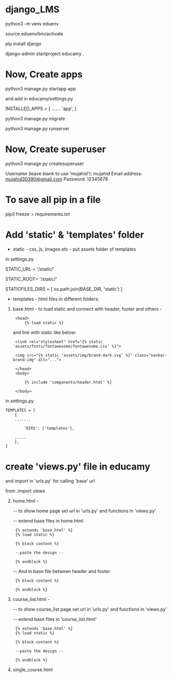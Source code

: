 # django_LMS

python3 -m venv eduenv

source eduenv/bin/activate

pip install django

django-admin startproject educamy .

# Now, Create apps
python3 manage.py startapp app

and add in educamy/settings.py

INSTALLED_APPS = [
  .......
    'app',
]

python3 manage.py migrate

python3 manage.py runserver

# Now, Create superuser
python3 manage.py createsuperuser

Username (leave blank to use 'mujahid'): mujahid
Email address: mujahid30390@gmail.com
Password: 12345678

# To save all pip in a file
pip3 freeze > requirements.txt

# Add 'static' & 'templates' folder
* static - css, js, images etc - put assets folder of templates


in settings.py

STATIC_URL = '/static/'

STATIC_ROOT= '/static/'

STATICFILES_DIRS = [
    os.path.join(BASE_DIR, 'static')
]

* templates - html files in different folders:
1. base.html - to load static and connect with header, footer and others - 

        <head>
            {% load static %}

    and link with static like below: 

        <link rel="stylesheet" href="{% static 'assets/fonts/fontawesome/fontawesome.css' %}">

        <img src="{% static 'assets/img/brand-dark.svg' %}" class="navbar-brand-img" alt="...">

        </head>
        <body>

            {% include 'components/header.html' %}

        </body>

in settings.py

    TEMPLATES = [
        {
        .......

            'DIRS': ['templates'],

        .....
        },
    ]

# create 'views.py' file in educamy
and import in 'urls.py' for calling 'base' url

from .import views 

2. home.html - 

   -- to show home page set url in 'urls.py' and functions in 'views.py'

   -- extend base files in home.html

        {% extends 'base.html' %}
        {% load static %}

        {% block content %} 
        
        --paste the design --

        {% endblock %}

    -- And in base file between header and footer

        {% block content %} 
        
        {% endblock %}

3. course_list.html - 

   -- to show course_list page set url in 'urls.py' and functions in 'views.py'

   -- extend base files in 'course_list.html'

        {% extends 'base.html' %}
        {% load static %}

        {% block content %} 

        --paste the design --
        
        {% endblock %}
        
4. single_course.html

